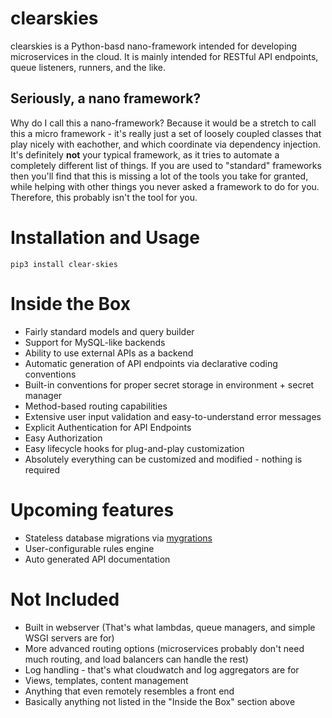 # clearskies

clearskies is a Python-basd nano-framework intended for developing microservices in the cloud.  It is mainly intended for RESTful API endpoints, queue listeners, runners, and the like.

## Seriously, a nano framework?

Why do I call this a nano-framework?  Because it would be a stretch to call this a micro framework - it's really just a set of loosely coupled classes that play nicely with eachother, and which coordinate via dependency injection.  It's definitely **not** your typical framework, as it tries to automate a completely different list of things.  If you are used to "standard" frameworks then you'll find that this is missing a lot of the tools you take for granted, while helping with other things you never asked a framework to do for you.  Therefore, this probably isn't the tool for you.

# Installation and Usage

```
pip3 install clear-skies
```

# Inside the Box

 - Fairly standard models and query builder
 - Support for MySQL-like backends
 - Ability to use external APIs as a backend
 - Automatic generation of API endpoints via declarative coding conventions
 - Built-in conventions for proper secret storage in environment + secret manager
 - Method-based routing capabilities
 - Extensive user input validation and easy-to-understand error messages
 - Explicit Authentication for API Endpoints
 - Easy Authorization
 - Easy lifecycle hooks for plug-and-play customization
 - Absolutely everything can be customized and modified - nothing is required

# Upcoming features

 - Stateless database migrations via [mygrations](https://github.com/cmancone/mygrations)
 - User-configurable rules engine
 - Auto generated API documentation

# Not Included

 - Built in webserver (That's what lambdas, queue managers, and simple WSGI servers are for)
 - More advanced routing options (microservices probably don't need much routing, and load balancers can handle the rest)
 - Log handling - that's what cloudwatch and log aggregators are for
 - Views, templates, content management
 - Anything that even remotely resembles a front end
 - Basically anything not listed in the "Inside the Box" section above
